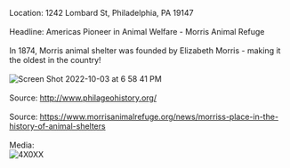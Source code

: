 Location: 1242 Lombard St, Philadelphia, PA 19147
<br>
<br>
Headline: Americas Pioneer in Animal Welfare - Morris Animal Refuge
<br>
<br>
In 1874, Morris animal shelter was founded by Elizabeth Morris - making it the oldest in the country!
<br>
<br>
![Screen Shot 2022-10-03 at 6 58 41 PM](https://user-images.githubusercontent.com/111812333/193700539-6098951e-6e08-4417-a4a7-c176fad4aedd.png)
<br>
<br>
Source: http://www.philageohistory.org/
<br>
<br>
Source: https://www.morrisanimalrefuge.org/news/morriss-place-in-the-history-of-animal-shelters
<br>
<br>
Media:
<br>
![4X0XX](https://user-images.githubusercontent.com/111812333/193699739-86b085da-4411-4f53-a334-81629ef94c0f.jpg)
